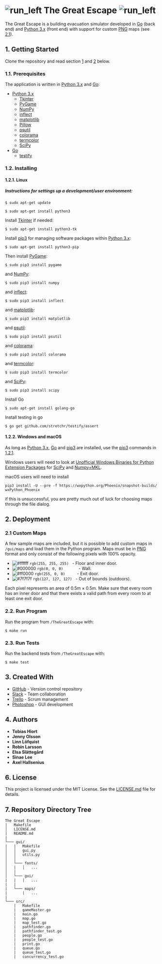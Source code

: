 # ![run_left](http://i.imgur.com/qT9yxGX.png) The Great Escape ![run_left](http://i.imgur.com/ttqg197.png)
The Great Escape is a building evacuation simulator developed in [Go](https://golang.org/) (back end) and [Python 3.x](https://www.python.org/downloads/) (front end) with support for custom [PNG](https://en.wikipedia.org/wiki/Portable_Network_Graphics) maps (see [2.1](https://github.com/TobiasHiort/TheGreatEscape#21-custom-maps)).




## 1. Getting Started
Clone the repository and read section [1](https://github.com/TobiasHiort/TheGreatEscape#1-getting-started) and [2](https://github.com/TobiasHiort/TheGreatEscape#2-deployment) below.
### 1.1. Prerequisites
The application is written in [Python 3.x](https://www.python.org/downloads/) and [Go](https://golang.org/):
* [Python 3.x](https://www.python.org/downloads/)
    * [Tkinter](https://wiki.python.org/moin/TkInter)
    * [PyGame](https://www.pygame.org/wiki/GettingStarted#PygameInstallation)
    * [NumPy](https://www.scipy.org/scipylib/building/index.html#building)
    * [inflect](https://pypi.python.org/pypi/inflect)
    * [matplotlib](https://matplotlib.org/users/installing.html)
    * [Pillow](https://pillow.readthedocs.io/en/latest/installation.html)
    * [psutil](https://pypi.python.org/pypi/psutil)
    * [colorama](https://pypi.python.org/pypi/colorama)
    * [termcolor](https://pypi.python.org/pypi/termcolor)
    * [SciPy](https://www.scipy.org/install.html)
* [Go](https://golang.org/)
    * [testify](https://github.com/stretchr/testify)
### 1.2. Installing
#### 1.2.1.  Linux
##### Instructions for settings up a development/user environment:
```
$ sudo apt-get update
```
```
$ sudo apt-get install python3
```
Install [Tkinter](https://wiki.python.org/moin/TkInter) if needed:
```
$ sudo apt-get install python3-tk
```
Install [pip3](https://pypi.python.org/pypi/pip) for managing software packages within [Python 3.x](https://www.python.org/downloads/):
```
$ sudo apt-get install python3-pip
```
Then install [PyGame](https://www.pygame.org/wiki/GettingStarted#PygameInstallation):
```
$ sudo pip3 install pygame
```
and [NumPy](https://www.scipy.org/scipylib/building/index.html#building):
```
$ sudo pip3 install numpy
```
and [inflect](https://pypi.python.org/pypi/inflect):
```
$ sudo pip3 install inflect
```
and [matplotlib](https://matplotlib.org/users/installing.html):
```
$ sudo pip3 install matplotlib
```
and [psutil](https://pypi.python.org/pypi/psutil):
```
$ sudo pip3 install psutil
```
and [colorama](https://pypi.python.org/pypi/colorama):
```
$ sudo pip3 install colorama
```
and [termcolor](https://pypi.python.org/pypi/termcolor):
```
$ sudo pip3 install termcolor
```
and [SciPy](https://www.scipy.org/install.html):
```
$ sudo pip3 install scipy
```
Install Go
```
$ sudo apt-get install golang-go
```
Install testing in go
```
$ go get github.com/stretchr/testify/assert
```

#### 1.2.2. Windows and macOS
As long as [Python 3.x](https://www.python.org/downloads/), [Go](https://golang.org/) and [pip3](https://pypi.python.org/pypi/pip) are installed, use the [pip3](https://pypi.python.org/pypi/pip) commands in [1.2.1](https://github.com/TobiasHiort/TheGreatEscape#121--linux).

Windows users will need to look at [Unofficial Windows Binaries for Python Extension Packages](http://www.lfd.uci.edu/~gohlke/pythonlibs/#scipy) for [SciPy](https://www.scipy.org/install.html) and [Numpy+MKL](http://www.lfd.uci.edu/~gohlke/pythonlibs/#numpy).

macOS users will need to install 
```
pip3 install -U --pre -f https://wxpython.org/Phoenix/snapshot-builds/ wxPython_Phoenix
```
if this is unsuccessful, you are pretty much out of luck for choosing maps through the file dialog.


## 2. Deployment
### 2.1 Custom Maps
A few sample maps are included, but it is possible to add custom maps in `/gui/maps` and load them in the Python program. Maps must be in [PNG](https://en.wikipedia.org/wiki/Portable_Network_Graphics) format and only consist of the following pixels with 100% opacity.
- ![#ffffff](https://placehold.it/15/ffffff/000000?text=+) `rgb(255, 255, 255)` &nbsp;&nbsp;- Floor and inner door.
- ![#000000](https://placehold.it/15/000000/000000?text=+) `rgb(0, 0, 0)` &nbsp;&nbsp;&nbsp;&nbsp;&nbsp;&nbsp;&nbsp;&nbsp;&nbsp;&nbsp;&nbsp; - Wall.
- ![#ff0000](https://placehold.it/15/00ff00/000000?text=+) `rgb(255, 0, 0)` &nbsp;&nbsp;&nbsp;&nbsp;&nbsp;&nbsp;&nbsp;&nbsp; - Exit door.
- ![#7f7f7f](https://placehold.it/15/7f7f7f/000000?text=+) `rgb(127, 127, 127)` &nbsp;&nbsp;- Out of bounds (outdoors).

Each pixel represents an area of 0.5m × 0.5m. Make sure that every room has an inner door and that there exists a valid path from every room to at least one exit door.

### 2.2. Run Program
Run the program from `/TheGreatEscape` with:
```
$ make run
```
### 2.3. Run Tests
Run the backend tests from `/TheGreatEscape` with:
```
$ make test
```

## 3. Created With
* [GitHub](https://github.com/) - Version control repository
* [Slack](https://slack.com/) - Team collaboration
* [Trello](https://trello.com/) - Scrum management
* [Photoshop](http://www.adobe.com/products/photoshop.html) - GUI development

## 4. Authors
* **Tobias Hiort**
* **Jenny Olsson**
* **Linn Löfquist**
* **Robin Larsson**
* **Elsa Slättegård**
* **Sinae Lee**
* **Axel Hallsenius**

## 6. License
This project is licensed under the MIT License. See the [LICENSE.md](https://github.com/TobiasHiort/TheGreatEscape/blob/master/LICENSE.md) file for details.

## 7. Repository Directory Tree
```
The Great Escape
|   Makefile
│   LICENSE.md
|   README.md
|
└─── gui/
|   |   Makefile
│   │   gui.py
│   │   utils.py
│   │
│   └─── fonts/
│   |   │   ...
│   |
│   └─── gui/
|   |   |   ... 
|   |
|   └─── maps/
|       |   ...
|
└─── src/
    |   Makefile
    |   gameMaster.go 
    |   main.go
    |   map.go
    |   map_test.go
    |   pathfinder.go
    |   pathfinder_test.go
    |   people.go
    |   people_test.go
    |   print.go 
    |   queue.go
    |   queue_test.go
    |   concurrency_test.go
```
